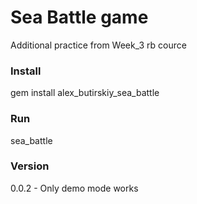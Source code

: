 # Sea Battle game
Additional practice from Week_3 rb cource

### Install
gem install alex_butirskiy_sea_battle

### Run
sea_battle

### Version

0.0.2 - Only demo mode works